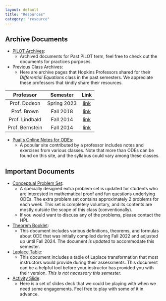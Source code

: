 ```yaml
---
layout: default
title: "Resources"
category: "resource"
---
```


## Archive Documents

- [PILOT Archives](https://jhu-ode-pilot.github.io):
    - Archived documents for Past PILOT term, feel free to check out the documents for practices purposes.
- Previous Class Archives:
    - Here are archive pages that Hopkins Professors shared for their *Differential Equations* class in the past semesters. We appreciate these professors that kindly share their resources.

| Professor | Semester | Link |
|:---------:|:--------:|:----:|
| Prof. Dodson | Spring 2023 | [link](https://math.jhu.edu/~dodson/Math302_ODE-LectureNotes.pdf)|
| Prof. Brown | Fall 2018 | [link](https://math.jhu.edu/~brown/courses/f18/Syllabus302.html)|
| Prof. Lindbald | Fall 2014| [link](https://math.jhu.edu/~lindblad/302/302.html)|
| Prof. Bernstein | Fall 2014| [link](https://math.jhu.edu/~bernstein/math306/index.html)|


- [Pual's Online Notes for ODEs](https://tutorial.math.lamar.edu/Classes/DE/DE.aspx):
    - A popular site contributed by a professor includes notes and exercises from various classes. Note that more than ODEs can be found on this site, and the syllabus could vary among these classes.

## Important Documents

- [Conceptual Problem Set]({{site.baseurl}}/resources/Conceptual-Problem-Set.pdf):
    - A specially designed extra problem set is updated for students who are interested in mathematical proof and fun questions underlying ODEs. The extra problem set contains approximately 2 problems for each week. This set is completely voluntary, and its contents are mostly outside the scope of this class (conventionally).
    - If you would want to discuss any of the problems, please contact the HPL.
- [Theorem Booklet]({{site.baseurl}}/resources/Theorem-Booklet.pdf):
    - This document includes various definitions, theorems, and formulas about ODE that was initially compiled during Fall 2022 and adjusted up until Fall 2024. The document <i>is updated</i> to accommodate this semester.
- [Laplace Table](({{site.baseurl}}/resources/Laplace_Table.pdf)):
    - This document includes a table of Laplace transformation that most instructors would provide during their assessments. This document can be a helpful tool before your instructor has provided you with their version. <i>This is not necessary this semester.</i></li>
- [Activity Slide]({{site.baseurl}}/resources/Activities-Slides.pdf):
    - Here is a set of slides deck that we could be playing with when we need some engagements. Feel free to play with some of it in advance.
